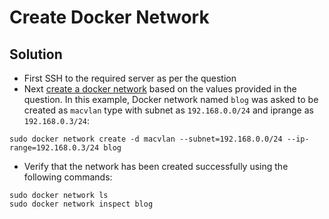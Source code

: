 # Create Docker Network
## Solution
* First SSH to the required server as per the question
* Next [create a docker network](https://docs.docker.com/engine/reference/commandline/network_create/) based on the values provided in the question. In this example, Docker network named `blog` was asked to be created as `macvlan` type with subnet as `192.168.0.0/24` and iprange as `192.168.0.3/24`:
```
sudo docker network create -d macvlan --subnet=192.168.0.0/24 --ip-range=192.168.0.3/24 blog
```
* Verify that the network has been created successfully using the following commands:
```
sudo docker network ls
sudo docker network inspect blog
```